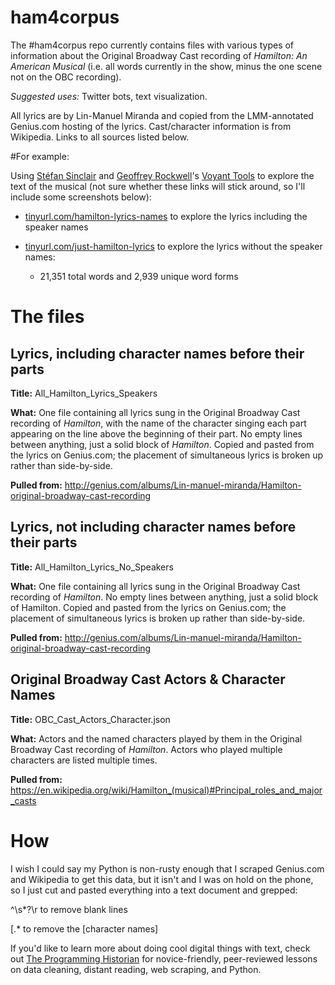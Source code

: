 # ham4corpus
The #ham4corpus repo currently contains files with various types of information about the Original Broadway Cast recording of *Hamilton: An American Musical* (i.e. all words currently in the show, minus the one scene not on the OBC recording).

*Suggested uses:* Twitter bots, text visualization. 

All lyrics are by Lin-Manuel Miranda and copied from the LMM-annotated Genius.com hosting of the lyrics. Cast/character information is from Wikipedia. Links to all sources listed below.

#For example:

Using [Stéfan Sinclair](https://github.com/sgsinclair) and [Geoffrey Rockwell](https://github.com/GeoffreyRockwell)'s [Voyant Tools](http://voyant-tools.org) to explore the text of the musical (not sure whether these links will stick around, so I'll include some screenshots below):

* [tinyurl.com/hamilton-lyrics-names](https://tinyurl.com/hamilton-lyrics-names) to explore the lyrics including the speaker names

* [tinyurl.com/just-hamilton-lyrics](https://tinyurl.com/just-hamilton-lyrics) to explore the lyrics without the speaker names:
  * 21,351 total words and 2,939 unique word forms


# The files
## Lyrics, including character names before their parts
**Title:** All_Hamilton_Lyrics_Speakers

**What:** One file containing all lyrics sung in the Original Broadway Cast recording of *Hamilton*, with the name of the character singing each part appearing on the line above the beginning of their part. No empty lines between anything, just a solid block of *Hamilton*. Copied and pasted from the lyrics on Genius.com; the placement of simultaneous lyrics is broken up rather than side-by-side.

**Pulled from:** http://genius.com/albums/Lin-manuel-miranda/Hamilton-original-broadway-cast-recording

## Lyrics, not including character names before their parts
**Title:** All_Hamilton_Lyrics_No_Speakers

**What:** One file containing all lyrics sung in the Original Broadway Cast recording of *Hamilton*. No empty lines between anything, just a solid block of Hamilton.  Copied and pasted from the lyrics on Genius.com; the placement of simultaneous lyrics is broken up rather than side-by-side.

**Pulled from:** http://genius.com/albums/Lin-manuel-miranda/Hamilton-original-broadway-cast-recording

## Original Broadway Cast Actors & Character Names
**Title:** OBC_Cast_Actors_Character.json

**What:** Actors and the named characters played by them in the Original Broadway Cast recording of *Hamilton*. Actors who played multiple characters are listed multiple times.

**Pulled from:** https://en.wikipedia.org/wiki/Hamilton_(musical)#Principal_roles_and_major_casts

# How

I wish I could say my Python is non-rusty enough that I scraped Genius.com and Wikipedia to get this data, but it isn't and I was on hold on the phone, so I just cut and pasted everything into a text document and grepped:

^\s*?\r to remove blank lines

\[.* to remove the [character names]

If you'd like to learn more about doing cool digital things with text, check out [The Programming Historian](http://programminghistorian.org/lessons/) for novice-friendly, peer-reviewed lessons on data cleaning, distant reading, web scraping, and Python.
